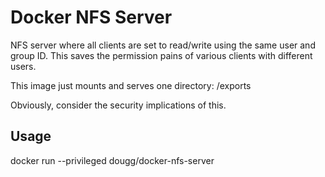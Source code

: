 Docker NFS Server
================

NFS server where all clients are set to read/write using the same user and group ID.  This saves the permission pains of various clients with different users.

This image just mounts and serves one directory: /exports

Obviously, consider the security implications of this.

Usage
----

docker run --privileged dougg/docker-nfs-server
